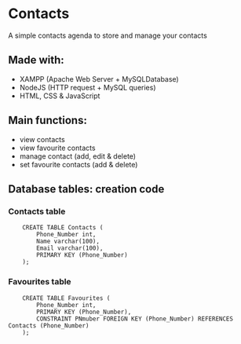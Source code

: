# Contacts
A simple contacts agenda to store and manage your contacts

## Made with:
- XAMPP (Apache Web Server + MySQLDatabase)
- NodeJS (HTTP request + MySQL queries)
- HTML, CSS & JavaScript

## Main functions:
- view contacts
- view favourite contacts
- manage contact (add, edit & delete)
- set favourite contacts (add & delete)

## Database tables: creation code
### Contacts table
		CREATE TABLE Contacts (
			Phone_Number int,
			Name varchar(100),
			Email varchar(100),
			PRIMARY KEY (Phone_Number)
		);
### Favourites table
		CREATE TABLE Favourites (
			Phone_Number int,
			PRIMARY KEY (Phone_Number),
			CONSTRAINT PNmuber FOREIGN KEY (Phone_Number) REFERENCES Contacts (Phone_Number)
		);
